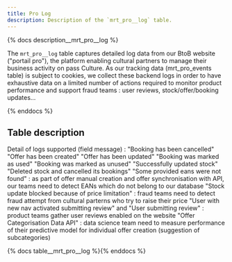 ```yaml
---
title: Pro Log
description: Description of the `mrt_pro__log` table.
---
```


{% docs description__mrt_pro__log %}

The `mrt_pro__log` table captures detailed log data from our BtoB website ("portail pro"), the platform enabling cultural partners to manage their business activity on pass Culture. As our tracking data (mrt_pro_events table) is subject to cookies, we collect these backend logs in order to have exhaustive data on a limited number of actions required to monitor product performance and support fraud teams : user reviews, stock/offer/booking updates...

{% enddocs %}

## Table description

Detail of logs supported (field message) :
            "Booking has been cancelled"
            "Offer has been created"
            "Offer has been updated"
            "Booking was marked as used"
            "Booking was marked as unused"
            "Successfully updated stock"
            "Deleted stock and cancelled its bookings"
            "Some provided eans were not found" : as part of offer manual creation and offer synchronisation with API, our teams need to detect EANs which do not belong to our database
            "Stock update blocked because of price limitation" : fraud teams need to detect fraud attempt from cultural parterns who try to raise their price
            "User with new nav activated submitting review" and "User submitting review" : product teams gather user reviews enabled on the website
            "Offer Categorisation Data API" : data science team need to measure performance of their predictive model for individual offer creation (suggestion of subcategories)

{% docs table__mrt_pro__log %}{% enddocs %}
